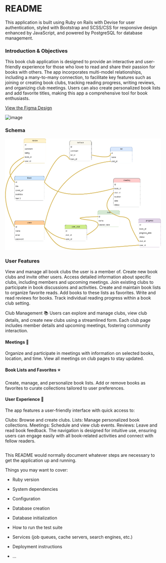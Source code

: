 # README




This application is built using Ruby on Rails with Devise for user authentication, styled with Bootstrap and SCSS/CSS for responsive design enhanced by JavaScript, and powered by PostgreSQL for database management.

### Introduction & Objectives
This book club application is designed to provide an interactive and user-friendly experience for those who love to read and share their passion for books with others. The app incorporates multi-model relationships, including a many-to-many connection, to facilitate key features such as joining or creating book clubs, tracking reading progress, writing reviews, and organizing club meetings. Users can also create personalized book lists and add favorite titles, making this app a comprehensive tool for book enthusiasts.

[View the Figma Design](https://www.figma.com/proto/bKQvW31TGEHLNyTV7cl756/BookClub?node-id=0-1&t=qxBuA6P39cvXubDS-1)

![image](https://github.com/user-attachments/assets/145fab84-9632-44a8-aa51-a879c24f3f4a)



### Schema
![](db/schema.dio.png)

### User Features
View and manage all book clubs the user is a member of.
Create new book clubs and invite other users.
Access detailed information about specific clubs, including members and upcoming meetings.
Join existing clubs to participate in book discussions and activities.
Create and maintain book lists to organize favorite reads.
Add books to these lists as favorites.
Write and read reviews for books.
Track individual reading progress within a book club setting.


Club Management 📚
Users can explore and manage clubs, view club details, and create new clubs using a streamlined form. Each club page includes member details and upcoming meetings, fostering community interaction.

#### Meetings 📅
Organize and participate in meetings with information on selected books, location, and time. View all meetings on club pages to stay updated.

#### Book Lists and Favorites ⭐
Create, manage, and personalize book lists. Add or remove books as favorites to curate collections tailored to user preferences.

#### User Experience 🧭
The app features a user-friendly interface with quick access to:

Clubs: Browse and create clubs.
Lists: Manage personalized book collections.
Meetings: Schedule and view club events.
Reviews: Leave and read book feedback.
The navigation is designed for intuitive use, ensuring users can engage easily with all book-related activities and connect with fellow readers.





##


This README would normally document whatever steps are necessary to get the
application up and running.

Things you may want to cover:

* Ruby version

* System dependencies

* Configuration

* Database creation

* Database initialization

* How to run the test suite

* Services (job queues, cache servers, search engines, etc.)

* Deployment instructions

* ...
